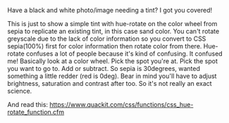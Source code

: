 Have a black and white photo/image needing a tint? I got you covered!

This is just to show a simple tint with hue-rotate on the color wheel from sepia to replicate an existing tint, in this case sand color. You can't rotate greyscale due to the lack of color information so you convert to CSS sepia(100%) first for color information then rotate color from there. Hue-rotate confuses a lot of people because it's kind of confusing. It confused me! Basically look at a color wheel. Pick the spot you're at. Pick the spot you want to go to. Add or subtract. So sepia is 30degrees, wanted something a little redder (red is 0deg). Bear in mind you'll have to adjust brightness, saturation and contrast after too. So it's not really an exact science.

And read this: https://www.quackit.com/css/functions/css_hue-rotate_function.cfm
